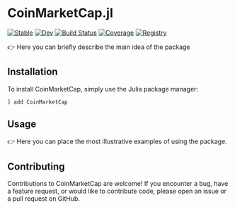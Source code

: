 # CoinMarketCap.jl

[![Stable](https://img.shields.io/badge/docs-stable-blue.svg)](https://bhftbootcamp.github.io/CoinMarketCap.jl/stable/)
[![Dev](https://img.shields.io/badge/docs-dev-blue.svg)](https://bhftbootcamp.github.io/CoinMarketCap.jl/dev/)
[![Build Status](https://github.com/bhftbootcamp/CoinMarketCap.jl/actions/workflows/CI.yml/badge.svg?branch=master)](https://github.com/bhftbootcamp/CoinMarketCap.jl/actions/workflows/CI.yml?query=branch%3Amaster)
[![Coverage](https://codecov.io/gh/bhftbootcamp/CoinMarketCap.jl/branch/master/graph/badge.svg)](https://codecov.io/gh/bhftbootcamp/CoinMarketCap.jl)
[![Registry](https://img.shields.io/badge/registry-General-4063d8)](https://github.com/JuliaRegistries/General)

👉 Here you can briefly describe the main idea of the package

## Installation

To install CoinMarketCap, simply use the Julia package manager:

```julia
] add CoinMarketCap
```

## Usage

👉 Here you can place the most illustrative examples of using the package.

## Contributing

Contributions to CoinMarketCap are welcome! If you encounter a bug, have a feature request, or would like to contribute code, please open an issue or a pull request on GitHub.
